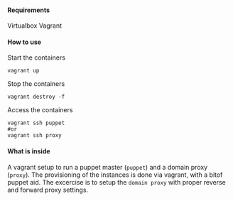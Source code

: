 
#### Requirements
Virtualbox
Vagrant

#### How to use
Start the containers
```
vagrant up
```
Stop the containers
```
vagrant destroy -f
```
Access the containers
```
vagrant ssh puppet
#or
vagrant ssh proxy
```

#### What is inside
A vagrant setup to run a puppet master (`puppet`) and a domain proxy (`proxy`).
The provisioning of the instances is done via vagrant, with a bitof puppet aid.
The excercise is to setup the `domain proxy` with proper reverse and forward 
proxy settings.

